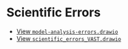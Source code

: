 # Scientific Errors

- [View `model-analysis-errors.drawio`](https://viewer.diagrams.net/?tags=%7B%7D&highlight=0000ff&edit=https%3A%2F%2Fgithub.com%2Fnicebread%2Fscientific_errors%2Fblob%2Fmain%2Fmodel-analysis-errors.drawio&layers=1&nav=1&title=model-analysis-errors.drawio#Uhttps%3A%2F%2Fraw.githubusercontent.com%2Fnicebread%2Fscientific_errors%2Fmain%2Fmodel-analysis-errors.drawio)
- [View `scientific_errors_VAST.drawio`](https://viewer.diagrams.net/?tags=%7B%7D&highlight=0000ff&edit=https%3A%2F%2Fgithub.com%2Fnicebread%2Fscientific_errors%2Fblob%2Fmain%2Fscientific_errors_VAST.drawio&layers=1&nav=1&title=scientific_errors_VAST.drawio#Uhttps%3A%2F%2Fraw.githubusercontent.com%2Fnicebread%2Fscientific_errors%2Fmain%2Fscientific_errors_VAST.drawio)

